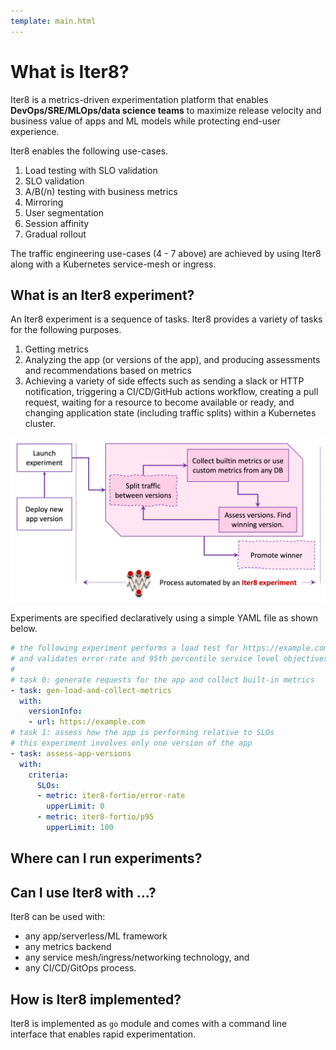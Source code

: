 ```yaml
---
template: main.html
---
```


# What is Iter8?
Iter8 is a metrics-driven experimentation platform that enables **DevOps/SRE/MLOps/data science teams** to maximize release velocity and business value of apps and ML models while protecting end-user experience.

Iter8 enables the following use-cases.

1.  Load testing with SLO validation
2.  SLO validation
3.  A/B(/n) testing with business metrics
4.  Mirroring
5.  User segmentation
6.  Session affinity
7.  Gradual rollout

The traffic engineering use-cases (4 - 7 above) are achieved by using Iter8 along with a Kubernetes service-mesh or ingress.

## What is an Iter8 experiment?
An Iter8 experiment is a sequence of tasks. Iter8 provides a variety of tasks for the following purposes.

1.  Getting metrics
2.  Analyzing the app (or versions of the app), and producing assessments and recommendations based on metrics
3.  Achieving a variety of side effects such as sending a slack or HTTP notification, triggering a CI/CD/GitHub actions workflow, creating a pull request, waiting for a resource to become available or ready, and changing application state (including traffic splits) within a Kubernetes cluster.

![Process automated by an Iter8 experiment](../images/whatisiter8.png)

Experiments are specified declaratively using a simple YAML file as shown below.
```yaml
# the following experiment performs a load test for https://example.com
# and validates error-rate and 95th percentile service level objectives (SLOs)
# 
# task 0: generate requests for the app and collect built-in metrics
- task: gen-load-and-collect-metrics
  with:
    versionInfo:
    - url: https://example.com
# task 1: assess how the app is performing relative to SLOs
# this experiment involves only one version of the app
- task: assess-app-versions
  with:
    criteria:
      SLOs:
      - metric: iter8-fortio/error-rate
        upperLimit: 0
      - metric: iter8-fortio/p95
        upperLimit: 100
```

## Where can I run experiments?

## Can I use Iter8 with ...?
Iter8 can be used with:

  * any app/serverless/ML framework
  * any metrics backend
  * any service mesh/ingress/networking technology, and 
  * any CI/CD/GitOps process.

## How is Iter8 implemented?

Iter8 is implemented as `go` module and comes with a command line interface that enables rapid experimentation.
